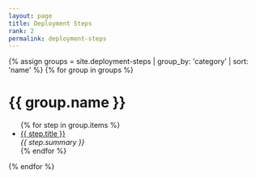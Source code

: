 ```yaml
---
layout: page
title: Deployment Steps
rank: 2
permalink: deployment-steps
---
```


{% assign groups = site.deployment-steps | group_by: 'category' | sort: 'name' %}
{% for group in groups %}
# {{ group.name }}
<ul>
    {% for step in group.items %}
        <li>
            <a href="{{ step.url }}">{{ step.title }}</a> <br>
            <i> {{ step.summary }} </i>
        </li>
    {% endfor %}
</ul>
{% endfor %}

